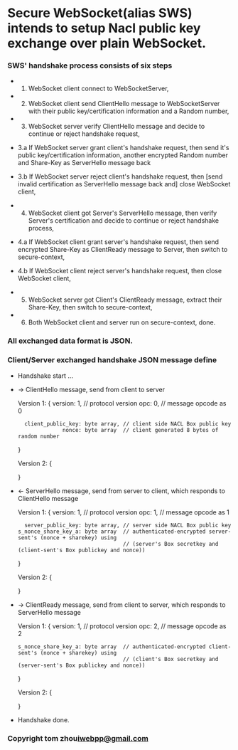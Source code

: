 # Secure WebSocket(alias SWS) intends to setup Nacl public key exchange over plain WebSocket.


### SWS' handshake process consists of six steps

* 1. WebSocket client connect to WebSocketServer,  

* 2. WebSocket client send ClientHello message to WebSocketServer with their public key/certification information and a Random number,

* 3. WebSocket server verify ClientHello message and decide to continue or reject handshake request,
*  3.a If WebSocket server grant client's handshake request, then send it's public key/certification information, 
       another encrypted Random number and Share-Key as ServerHello message back
*  3.b If WebSocket server reject client's handshake request, then [send invalid certification as ServerHello message back and] close WebSocket client,

* 4. WebSocket client got Server's ServerHello message, then verify Server's certification and decide to continue or reject handshake process,
*  4.a If WebSocket client grant server's handshake request, then send encrypted Share-Key as ClientReady message to Server, then switch to secure-context,
*  4.b If WebSocket client reject server's handshake request, then close WebSocket client,

* 5. WebSocket server got Client's ClientReady message, extract their Share-Key, then switch to secure-context,

* 6. Both WebSocket client and server run on secure-context, done.


### All exchanged data format is JSON.


### Client/Server exchanged handshake JSON message define

* Handshake start ...

* -> ClientHello message, send from client to server

  Version 1: {
                  version: 1,          // protocol version
                      opc: 0,          // message opcode as 0
          
        client_public_key: byte array, // client side NACL Box public key
                    nonce: byte array  // client generated 8 bytes of random number
  }
  
  Version 2: {
  
  }

* <- ServerHello message, send from server to client, which responds to ClientHello message

  Version 1: {
                  version: 1,          // protocol version
                      opc: 1,          // message opcode as 1
          
        server_public_key: byte array, // server side NACL Box public key
      s_nonce_share_key_a: byte array  // authenticated-encrypted server-sent's (nonce + sharekey) using
                                       // (server's Box secretkey and (client-sent's Box publickey and nonce))     
  }
  
  Version 2: {
  
  }

* -> ClientReady message, send from client to server, which responds to ServerHello message

  Version 1: {
                  version: 1,          // protocol version
                      opc: 2,          // message opcode as 2
          
      s_nonce_share_key_a: byte array  // authenticated-encrypted client-sent's (nonce + sharekey) using
                                       // (client's Box secretkey and (server-sent's Box publickey and nonce))    
  }
  
  Version 2: {
  
  }
  
* Handshake done.  


### Copyright tom zhou<iwebpp@gmail.com>

